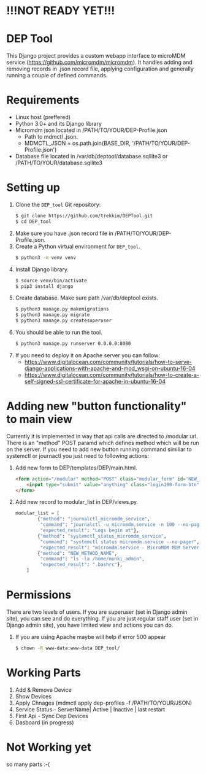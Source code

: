 !!!NOT READY YET!!!
=================
DEP Tool
=================

This Django project provides a custom webapp interface to microMDM service (https://github.com/micromdm/micromdm). It handles adding and removing records in .json record file, applying configuration and generally running a couple of defined commands.


Requirements
=================

* Linux host (preffered)
* Python 3.0+ and its Django library
* Micromdm json located in /PATH/TO/YOUR/DEP-Profile.json 
  * Path to mdmctl .json.
  * MDMCTL_JSON = os.path.join(BASE_DIR, '/PATH/TO/YOUR/DEP-Profile.json')
* Database file located in /var/db/deptool/database.sqllite3 or  /PATH/TO/YOUR/database.sqllite3


Setting up
=================

1. Clone the `DEP_tool` Git repository:
   ```bash
   $ git clone https://github.com/trekkim/DEPTool.git
   $ cd DEP_tool
   ```
2. Make sure you have .json record file in /PATH/TO/YOUR/DEP-Profile.json.
3. Create a Python virtual environment for `DEP_tool`.
   ```bash
   $ python3 -m venv venv
   ```
4. Install Django library.
   ```bash
   $ source venv/bin/activate
   $ pip3 install django
   ```
5. Create database. Make sure path /var/db/deptool exists.
   ```bash
   $ python3 manage.py makemigrations
   $ python3 manage.py migrate
   $ python3 manage.py createsuperuser
   ```
6. You should be able to run the tool.
   ```bash
   $ python3 manage.py runserver 0.0.0.0:8080
   ``` 
7. If you need to deploy it on Apache server you can follow:
   * https://www.digitalocean.com/community/tutorials/how-to-serve-django-applications-with-apache-and-mod_wsgi-on-ubuntu-16-04
   * https://www.digitalocean.com/community/tutorials/how-to-create-a-self-signed-ssl-certificate-for-apache-in-ubuntu-16-04


Adding new "button functionality" to main view
=================

Currently it is implemented in way that api calls are directed to /modular url. There is an "method" POST paramd which defines method which will be run on the server. If you need to add new button running command similiar to systemctl or journactl you just need to following actions:

1. Add new form to DEP/templates/DEP/main.html.
   ```html
   <form action="/modular" method="POST" class="modular_form" id='NEW_METHOD_NAME'>
       <input type="submit" value="anything" class="login100-form-btn">
   </form>
   ```
2. Add new record to modular_list in DEP/views.py.
   ```python
   modular_list = [
           {"method": "journalctl_micromdm_service",
            "command": "journalctl -u micromdm.service -n 100 --no-pager",
            "expected_result": "Logs begin at"},
           {"method": "systemctl_status_micromdm_service",
            "command": "systemctl status micromdm.service --no-pager",
            "expected_result": "micromdm.service - MicroMDM MDM Server"},
           {"method": "NEW_METHOD_NAME",
            "command": "ls -la /home/munki_admin",
            "expected_result": ".bashrc"},
       ]
   ```

Permissions
=================

There are two levels of users. If you are superuser (set in Django admin site), you can see and do everything. If you are just regular staff user (set in Django admin site), you have limited view and actions you can do.

1. If you are using Apache maybe will help if error 500 appear
   ```bash
   $ chown -R www-data:www-data DEP_tool/
   ``` 



Working Parts
=================


1. Add & Remove Device
2. Show Devices
3. Apply Chnages (mdmctl apply dep-profiles -f /PATH/TO/YOUR/JSON)
4. Service Status - ServerName| Active | Inactive | last restart
5. First Api - Sync Dep Devices
6. Dasboard (in progress)
 
Not Working yet
=================

so many parts :-(












